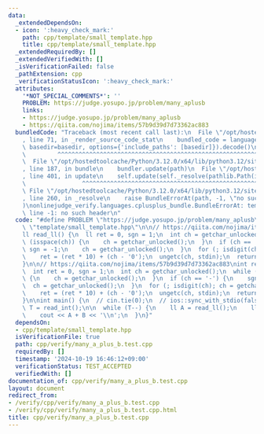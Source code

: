 ```yaml
---
data:
  _extendedDependsOn:
  - icon: ':heavy_check_mark:'
    path: cpp/template/small_template.hpp
    title: cpp/template/small_template.hpp
  _extendedRequiredBy: []
  _extendedVerifiedWith: []
  _isVerificationFailed: false
  _pathExtension: cpp
  _verificationStatusIcon: ':heavy_check_mark:'
  attributes:
    '*NOT_SPECIAL_COMMENTS*': ''
    PROBLEM: https://judge.yosupo.jp/problem/many_aplusb
    links:
    - https://judge.yosupo.jp/problem/many_aplusb
    - https://qiita.com/nojima/items/57b9d39d7d73362ac883
  bundledCode: "Traceback (most recent call last):\n  File \"/opt/hostedtoolcache/Python/3.12.0/x64/lib/python3.12/site-packages/onlinejudge_verify/documentation/build.py\"\
    , line 71, in _render_source_code_stat\n    bundled_code = language.bundle(stat.path,\
    \ basedir=basedir, options={'include_paths': [basedir]}).decode()\n          \
    \         ^^^^^^^^^^^^^^^^^^^^^^^^^^^^^^^^^^^^^^^^^^^^^^^^^^^^^^^^^^^^^^^^^^^^^^^^^^^^^^^^^\n\
    \  File \"/opt/hostedtoolcache/Python/3.12.0/x64/lib/python3.12/site-packages/onlinejudge_verify/languages/cplusplus.py\"\
    , line 187, in bundle\n    bundler.update(path)\n  File \"/opt/hostedtoolcache/Python/3.12.0/x64/lib/python3.12/site-packages/onlinejudge_verify/languages/cplusplus_bundle.py\"\
    , line 401, in update\n    self.update(self._resolve(pathlib.Path(included), included_from=path))\n\
    \                ^^^^^^^^^^^^^^^^^^^^^^^^^^^^^^^^^^^^^^^^^^^^^^^^^^^^^^^^^\n \
    \ File \"/opt/hostedtoolcache/Python/3.12.0/x64/lib/python3.12/site-packages/onlinejudge_verify/languages/cplusplus_bundle.py\"\
    , line 260, in _resolve\n    raise BundleErrorAt(path, -1, \"no such header\"\
    )\nonlinejudge_verify.languages.cplusplus_bundle.BundleErrorAt: template/small_template.hpp:\
    \ line -1: no such header\n"
  code: "#define PROBLEM \"https://judge.yosupo.jp/problem/many_aplusb\"\n#include\
    \ \"template/small_template.hpp\"\n\n// https://qiita.com/nojima/items/57b9d39d7d73362ac883\n\
    ll read_ll() {\n  ll ret = 0, sgn = 1;\n  int ch = getchar_unlocked();\n  while\
    \ (isspace(ch)) {\n    ch = getchar_unlocked();\n  }\n  if (ch == '-') {\n   \
    \ sgn = -1;\n    ch = getchar_unlocked();\n  }\n  for (; isdigit(ch); ch = getchar_unlocked())\n\
    \    ret = (ret * 10) + (ch - '0');\n  ungetc(ch, stdin);\n  return sgn * ret;\n\
    }\n\n// https://qiita.com/nojima/items/57b9d39d7d73362ac883\nint read_int() {\n\
    \  int ret = 0, sgn = 1;\n  int ch = getchar_unlocked();\n  while (isspace(ch))\
    \ {\n    ch = getchar_unlocked();\n  }\n  if (ch == '-') {\n    sgn = -1;\n  \
    \  ch = getchar_unlocked();\n  }\n  for (; isdigit(ch); ch = getchar_unlocked())\n\
    \    ret = (ret * 10) + (ch - '0');\n  ungetc(ch, stdin);\n  return sgn * ret;\n\
    }\n\nint main() {\n  // cin.tie(0);\n  // ios::sync_with_stdio(false);\n\n  int\
    \ T = read_int();\n\n  while (T--) {\n    ll A = read_ll();\n    ll B = read_ll();\n\
    \    cout << A + B << '\\n';\n  }\n}"
  dependsOn:
  - cpp/template/small_template.hpp
  isVerificationFile: true
  path: cpp/verify/many_a_plus_b.test.cpp
  requiredBy: []
  timestamp: '2024-10-19 16:46:12+09:00'
  verificationStatus: TEST_ACCEPTED
  verifiedWith: []
documentation_of: cpp/verify/many_a_plus_b.test.cpp
layout: document
redirect_from:
- /verify/cpp/verify/many_a_plus_b.test.cpp
- /verify/cpp/verify/many_a_plus_b.test.cpp.html
title: cpp/verify/many_a_plus_b.test.cpp
---
```

